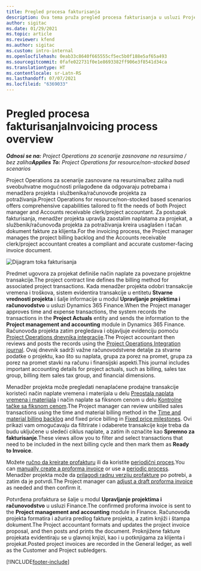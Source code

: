 ```yaml
---
title: Pregled procesa fakturisanja
description: Ova tema pruža pregled procesa fakturisanja u usluzi Project Operations za scenarije zasnovane na resursima/bez zaliha.
author: sigitac
ms.date: 01/29/2021
ms.topic: article
ms.reviewer: kfend
ms.author: sigitac
ms.custom: intro-internal
ms.openlocfilehash: 0eab33c8640f665555cf5ec5b0f188e5af65a493
ms.sourcegitcommit: 0fafe022731f0e1e8693382ff906e3f8541d34ca
ms.translationtype: HT
ms.contentlocale: sr-Latn-RS
ms.lasthandoff: 07/07/2021
ms.locfileid: "6369033"
---
```

# <a name="invoicing-process-overview"></a><span data-ttu-id="4f950-103">Pregled procesa fakturisanja</span><span class="sxs-lookup"><span data-stu-id="4f950-103">Invoicing process overview</span></span>

<span data-ttu-id="4f950-104">_**Odnosi se na:** Project Operations za scenarije zasnovane na resursima / bez zaliha_</span><span class="sxs-lookup"><span data-stu-id="4f950-104">_**Applies To:** Project Operations for resource/non-stocked based scenarios_</span></span>

<span data-ttu-id="4f950-105">Project Operations za scenarije zasnovane na resursima/bez zaliha nudi sveobuhvatne mogućnosti prilagođene da odgovaraju potrebama i menadžera projekta i službenika/računovođe projekta za potraživanja.</span><span class="sxs-lookup"><span data-stu-id="4f950-105">Project Operations for resource/non-stocked based scenarios offers comprehensive capabilities tailored to fit the needs of both Project manager and Accounts receivable clerk/project accountant.</span></span> <span data-ttu-id="4f950-106">Za postupak fakturisanja, menadžer projekta upravlja zaostalim naplatama za projekat, a službenik/računovođa projekta za potraživanja kreira usaglašen i tačan dokument fakture za klijenta.</span><span class="sxs-lookup"><span data-stu-id="4f950-106">For the invoicing process, the Project manager manages the project billing backlog and the Accounts receivable clerk/project accountant creates a compliant and accurate customer-facing invoice document.</span></span>

![Dijagram toka fakturisanja](./media/invoicing-flow.png)

<span data-ttu-id="4f950-108">Predmet ugovora za projekat definiše način naplate za povezane projektne transakcije.</span><span class="sxs-lookup"><span data-stu-id="4f950-108">The project contract line defines the billing method for associated project transactions.</span></span> <span data-ttu-id="4f950-109">Kada menadžer projekta odobri transakcije vremena i troškova, sistem evidentira transakcije u entitetu **Stvarne vrednosti projekta** i šalje informacije u modul **Upravljanje projektima i računovodstvo** u usluzi Dynamics 365 Finance.</span><span class="sxs-lookup"><span data-stu-id="4f950-109">When the Project manager approves time and expense transactions, the system records the transactions in the **Project Actuals** entity and sends the information to the **Project management and accounting** module in Dynamics 365 Finance.</span></span> <span data-ttu-id="4f950-110">Računovođa projekta zatim pregledava i objavljuje evidenciju pomoću [Project Operations dnevnika integracije](../project-accounting/project-operations-integration-journal.md).</span><span class="sxs-lookup"><span data-stu-id="4f950-110">The Project accountant then reviews and posts the records using the [Project Operations Integration journal](../project-accounting/project-operations-integration-journal.md).</span></span> <span data-ttu-id="4f950-111">Ovaj dnevnik sadrži važne računovodstvene detalje za stvarne podatke o projektu, kao što su naplata, grupa za porez na promet, grupa za porez na promet stavki na računu i finansijski aspekti.</span><span class="sxs-lookup"><span data-stu-id="4f950-111">This journal includes important accounting details for project actuals, such as billing, sales tax group, billing item sales tax group, and financial dimensions.</span></span>

<span data-ttu-id="4f950-112">Menadžer projekta može pregledati nenaplaćene prodajne transakcije koristeći način naplate vremena i materijala u delu [Preostala naplata vremena i materijala](../proforma-invoicing/manage-billing-backlog.md#time-and-material-billing-backlog) i način naplate sa fiksnom cenom u delu [Kontrolne tačke sa fiksnom cenom](../proforma-invoicing/manage-billing-backlog.md#fixed-price-milestones).</span><span class="sxs-lookup"><span data-stu-id="4f950-112">The Project manager can review unbilled sales transactions using the time and material billing method in the [Time and material billing backlog](../proforma-invoicing/manage-billing-backlog.md#time-and-material-billing-backlog) and fixed price billing in [Fixed price milestones](../proforma-invoicing/manage-billing-backlog.md#fixed-price-milestones).</span></span> <span data-ttu-id="4f950-113">Ovi prikazi vam omogućavaju da filtrirate i odaberete transakcije koje treba da budu uključene u sledeći ciklus naplate, a zatim ih označite kao **Spremno za fakturisanje**.</span><span class="sxs-lookup"><span data-stu-id="4f950-113">These views allow you to filter and select transactions that need to be included in the next billing cycle and then mark them as **Ready to Invoice**.</span></span>

<span data-ttu-id="4f950-114">Možete [ručno da kreirate profakturu](../proforma-invoicing/create-manual-proforma-invoice.md) ili da koristite [periodični proces](../proforma-invoicing/configure-automated-invoice-creation.md).</span><span class="sxs-lookup"><span data-stu-id="4f950-114">You can [manually create a proforma invoice](../proforma-invoicing/create-manual-proforma-invoice.md) or use a [periodic process](../proforma-invoicing/configure-automated-invoice-creation.md).</span></span> <span data-ttu-id="4f950-115">Menadžer projekta može da [prilagodi radnu verziju profakture](../proforma-invoicing/manage-proforma-invoice.md) po potrebi, a zatim da je potvrdi.</span><span class="sxs-lookup"><span data-stu-id="4f950-115">The Project manager can [adjust a draft proforma invoice](../proforma-invoicing/manage-proforma-invoice.md) as needed and then confirm it.</span></span>

<span data-ttu-id="4f950-116">Potvrđena profaktura se šalje u modul **Upravljanje projektima i računovodstvo** u usluzi Finance.</span><span class="sxs-lookup"><span data-stu-id="4f950-116">The confirmed proforma invoice is sent to the **Project management and accounting** module in Finance.</span></span> <span data-ttu-id="4f950-117">Računovođa projekta formatira i ažurira predlog fakture projekta, a zatim knjiži i štampa dokument.</span><span class="sxs-lookup"><span data-stu-id="4f950-117">The Project accountant formats and updates the project invoice proposal, and then posts and prints the document.</span></span> <span data-ttu-id="4f950-118">Proknjižene fakture projekata evidentiraju se u glavnoj knjizi, kao i u potknjigama za klijenta i projekat.</span><span class="sxs-lookup"><span data-stu-id="4f950-118">Posted project invoices are recorded in the General ledger, as well as the Customer and Project subledgers.</span></span>


[!INCLUDE[footer-include](../includes/footer-banner.md)]